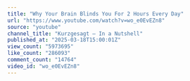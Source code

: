 ```yaml
---
title: "Why Your Brain Blinds You For 2 Hours Every Day"
url: "https://www.youtube.com/watch?v=wo_e0EvEZn8"
source: "youtube"
channel_title: "Kurzgesagt – In a Nutshell"
published_at: "2025-03-18T15:00:01Z"
view_count: "5973695"
like_count: "286093"
comment_count: "14764"
video_id: "wo_e0EvEZn8"
---
```


